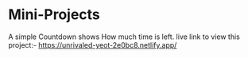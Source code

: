 ﻿# Mini-Projects
A simple Countdown shows How much time is left.
live link to view this project:- https://unrivaled-yeot-2e0bc8.netlify.app/
